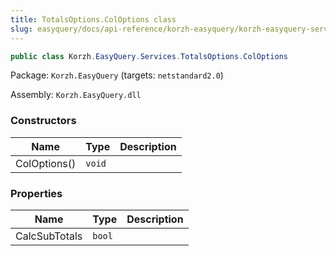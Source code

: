 ```yaml
---
title: TotalsOptions.ColOptions class
slug: easyquery/docs/api-reference/korzh-easyquery/korzh-easyquery-services-namespace/totalsoptions-coloptions-class
---
```



```csharp
public class Korzh.EasyQuery.Services.TotalsOptions.ColOptions

```
Package: `Korzh.EasyQuery` (targets: `netstandard2.0`)

Assembly: `Korzh.EasyQuery.dll`

### Constructors

| Name | Type | Description | 
| --- | --- | --- | 
| ColOptions() | `void` |  | 


### Properties

| Name | Type | Description | 
| --- | --- | --- | 
| CalcSubTotals | `bool` |  |